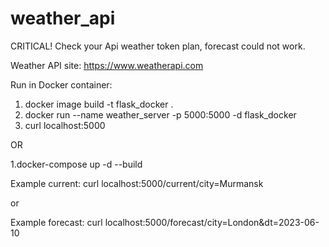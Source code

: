 # weather_api
CRITICAL!
Check your Api weather token plan, forecast could not work.

Weather API site: https://www.weatherapi.com

Run in Docker container:
1. docker image build -t flask_docker .
2. docker run --name weather_server -p 5000:5000 -d flask_docker
3. curl localhost:5000

OR

1.docker-compose up -d --build

Example current: curl localhost:5000/current/city=Murmansk

or

Example forecast: curl localhost:5000/forecast/city=London&dt=2023-06-10
